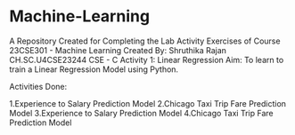 # Machine-Learning
A Repository Created for Completing the Lab Activity Exercises of Course 23CSE301 - Machine Learning
Created By:
Shruthika Rajan 
CH.SC.U4CSE23244
CSE - C 
Activity 1: Linear Regression
Aim:
To learn to train a Linear Regression Model using Python.

Activities Done:

1.Experience to Salary Prediction Model
2.Chicago Taxi Trip Fare Prediction Model
3.Experience to Salary Prediction Model
4.Chicago Taxi Trip Fare Prediction Model
